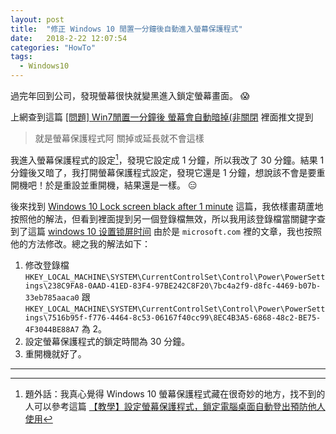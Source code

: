 ```yaml
---
layout: post
title:  "修正 Windows 10 閒置一分鐘後自動進入螢幕保護程式"
date:   2018-2-22 12:07:54
categories: "HowTo"
tags:
  - Windows10
---
```


過完年回到公司，發現螢幕很快就變黑進入鎖定螢幕畫面。 :scream:　

<!-- more -->

上網查到這篇 [[問題] Win7閒置一分鐘後 螢幕會自動暗掉(非關閉](https://www.ptt.cc/bbs/Windows/M.1398429899.A.1BB.html) 裡面推文提到

> 就是螢幕保護程式阿 關掉或延長就不會這樣

我進入螢幕保護程式的設定[^1]，發現它設定成 1 分鐘，所以我改了 30 分鐘。結果 1 分鐘後又暗了，我打開螢幕保護程式設定，發現它還是 1 分鐘，想說該不會是要重開機吧！於是重設並重開機，結果還是一樣。 :expressionless:

後來找到 [Windows 10 Lock screen black after 1 minute](https://niallbest.com/windows-10-lock-screen-black-after-1-minute/) 這篇，我依樣畫葫蘆地按照他的解法，但看到裡面提到另一個登錄檔無效，所以我用該登錄檔當關鍵字查到了這篇 [windows 10 设置锁屏时间](https://partnersupport.microsoft.com/zh-hans/par_servplat/forum/par_winserv/windows-10/4994fbee-ef51-41c2-a90c-a853ed117701) 由於是 `microsoft.com` 裡的文章，我也按照他的方法修改。總之我的解法如下：

1. 修改登錄檔 `HKEY_LOCAL_MACHINE\SYSTEM\CurrentControlSet\Control\Power\PowerSettings\238C9FA8-0AAD-41ED-83F4-97BE242C8F20\7bc4a2f9-d8fc-4469-b07b-33eb785aaca0` 跟 `HKEY_LOCAL_MACHINE\SYSTEM\CurrentControlSet\Control\Power\PowerSettings\7516b95f-f776-4464-8c53-06167f40cc99\8EC4B3A5-6868-48c2-BE75-4F3044BE88A7` 為 2。
2. 設定螢幕保護程式的鎖定時間為 30 分鐘。
3. 重開機就好了。

----
[^1]: 題外話：我真心覺得 Windows 10 螢幕保護程式藏在很奇妙的地方，找不到的人可以參考這篇 [【教學】設定螢幕保護程式，鎖定電腦桌面自動登出預防他人使用](http://sky940811.pixnet.net/blog/post/338495222)